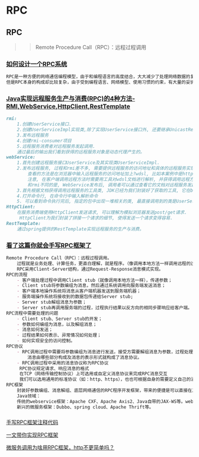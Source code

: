 # RPC
## RPC
>> Remote Procedure Call（RPC）：远程过程调用
### [如何设计一个RPC系统](https://www.cnblogs.com/qcloud1001/p/10213274.html)
```markdown
RPC是一种方便的网络通信编程模型，由于和编程语言的高度结合，大大减少了处理网络数据的复杂度，让代码可读性也有可观的提高。
但是RPC本身的构成却比较复杂，由于受到编程语言、网络模型、使用习惯的约束，有大量的妥协和取舍之处。
```
### [Java实现远程服务生产与消费(RPC)的4种方法-RMI,WebService,HttpClient,RestTemplate](https://www.cnblogs.com/tanshaoshenghao/p/10796319.html)
```markdown
rmi:    
    1.创建UserService接口.
    2.创建UserServiceImpl实现类,除了实现UserService接口外, 还要继承UnicastRemoteObject类。
    3.发布远程服务
    4.创建rmi-consumer项目
    5.远程服务消费者对远程服务发起调用.
    通过最后的输出我们看到获得的远程服务对象是动态代理产生的。
webService:
    1.首先创建远程服务接口UserService及其实现类UserServiceImpl.
    2.发布远程服务, 过程和rmi差不多, 需要提供远程服务的访问地址和具体的远程服务实现类, 使用Endpoint类的publish()方法进行发布, 这都是JDK封装好的.
        查看的方法是在浏览器中输入远程服务的访问地址加上?wdsl, 比如本案例中是http://localhost:9999/ws?wsdl
        注意, 在客户端调用远程方法时需要用工具对wdsl文档进行解析, 并获得调用远程方法的工具类. 具体操作见下一段.
        和rmi不同的是, WebService发布后, 调用者可以通过查看它的文档对远程服务发起调用.
    3.首先根据文档获得调用远程服务的工具类, JDK已经为我们封装好了获取的工具, 它在bin目录下, 名字是wsimport
    4.打开命令行, 在命令行中输入解析命令
    5. 可以看到命令执行完后, 指定的包中出现一堆相关的类, 最直接调用到的类是UserServiceImplService.   
HttpClient:
    在服务消费端使用HttpClient发送请求, 可以理解为模拟浏览器发送post/get请求.
     HttpClient为我们封装了拼接一个请求的细节, 使得发送一个请求变得容易.
RestTemplate:
    通过spring提供的RestTemplate实现远程服务的生产与消费。
```
### [看了这篇你就会手写RPC框架了](https://www.cnblogs.com/itoak/p/13370031.html)
```markdown
Remote Procedure Call（RPC）：远程过程调用。
    过程就是业务处理、计算任务，更直白理解，就是程序。（像调用本地方法一样调用远程的过程。）
    RPC采用Client-Server结构，通过Request-Response消息模式实现。
RPC的流程
    - 客户端处理过程中调用Client stub（就像调用本地方法一样），传递参数；
    - Client stub将参数编组为消息，然后通过系统调用向服务端发送消息；
    - 客户端本地操作系统将消息从客户端机器发送到服务端机器；
    - 服务端操作系统将接收到的数据包传递给Server stub;
    - Server stub解组消息为参数；
    - Server stub再调用服务端的过程，过程执行结果以反方向的相同步骤响应给客户端。
RPC流程中需要处理的问题
    - Client stub、Server stub的开发；
    - 参数如何编组为消息，以及解组消息；
    - 消息如何发送；
    - 过程结果如何表示、异常情况如何处理；
    - 如何实现安全的访问控制。
RPC协议
    - RPC调用过程中需要将参数编组为消息进行发送，接受方需要解组消息为参数，过程处理结果同样需要经编组、解组。
        消息由哪些部分构成及消息的表示形式就构成了消息协议。
    - RPC调用过程中采用的消息协议称为RPC协议
     RPC协议规定请求、响应消息的格式
     在TCP（网络传输控制协议）上可选用或自定义消息协议来完成RPC消息交互
     我们可以选用通用的标准协议（如：http、https），也也可根据自身的需要定义自己的消息协议。
RPC框架
    封装好参数编组、消息解组、底层网络通信的RPC程序开发框架，带来的便捷是可以直接在其基础上只需要专注于过程代码编写。
    Java领域：
    传统的webservice框架：Apache CXF、Apache Axis2、Java自带的JAX-WS等。webservice框架大多基于标准的SOAP协议。
    新兴的微服务框架：Dubbo、spring cloud、Apache Thrift等。
```
###
[手写RPC框架注释代码](https://www.cnblogs.com/mseddl/p/11531465.html)

[一文带你实现RPC框架](https://www.cnblogs.com/endless-code/p/11235624.html)

[微服务调用为啥用RPC框架，http不更简单吗？](https://zhuanlan.zhihu.com/p/61364466) 